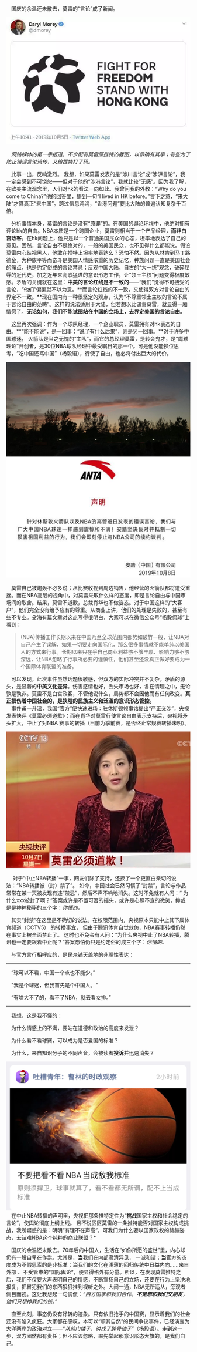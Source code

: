 ﻿



&emsp;国庆的余温还未散去，莫雷的“言论”成了新闻。

  ![](/assets/images/1.jpg)


&emsp;*网络媒体的第一手报道，不少配有莫雷原推特的截图，以示确有其事；有些为了防止错误言论流传，又给推特打了码。*

&emsp;此事一出，反响激烈。
我想，如果莫雷发表的是“涉川言论”或“涉沪言论”，我一定会感到不可饶恕——但对于他的“涉港言论”，我就比较“无感”。因为我了解，在欧美主流观念里，人们对hk的看法一向如此。我曾问我的外教：“Why do you come to China?”他的回答里，提到一句“I lived in HK before。”言下之意，“来大陆”才算真正“来中国”。跨过信息鸿沟，“香港问题”要比大陆的普遍认知复杂千百倍。

&emsp;分析事情本身，莫雷的言论是没有“原罪”的。在美国的舆论环境中，他绝对拥有评论hk的自由。NBA本质是一个跨国企业，莫雷则相当于一个产品经理，**而非白宫政客**。在hk问题上，他只是以一个普通美国民众的心态，坦率地表达了自己的意见。固然，言论自由不是绝对的，一般的美国民众，也不见得什么都能说。假设莫雷内心歧视黑人，他敢在推特上坦率地表达么？恐怕不然。因为从林肯到马丁路德金，为种族平等而奋斗是美国人情感浓重的历史记忆，种族问题一直是美国社会的痛点，也是约定俗成的言论禁忌；反观中国大陆，自古的“大一统”观念，破碎屈辱的近代史，加之近年来高歌猛进的意识形态工作，让“领土主权”问题变得极度敏感。矛盾的关键就在这里：**中美的言论红线是不一致的**——“我们”觉得不可接受的言论，“他们”偏偏就不以为意。**而言论红线的不一致，又使得双方对言论自由的界定不一致。**现在国内有一种很坚定的观点，认为“不尊重领土主权的言论不属于言论自由的范畴”。这样的说法适用于大陆，但若想以此谴责莫雷，就显得一厢情愿了。**无论如何，我们不能试图站在中国的立场上，去界定美国的言论自由。**

&emsp;这里再次强调：作为一个球队经理，一个企业职员，莫雷拥有对hk表态的自由。**“能不能说”，是一回事；“说了有什么后果”，则是另一回事。**对于许多中国球迷， 火箭队是当之无愧的“主队”，而它的总经理莫雷，是转会鬼才，是“魔球理论”开创者，是30位NBA球队经理中最受瞩目的那一个。可是他没能换位思考，“吃中国还骂中国”（杨毅语），行使了自由，也必将付出巨大的代价。

  ![](/assets/images/2.jpg) ![](/assets/images/4.jpg)

&emsp;莫雷自己被炮轰不必多说；从比赛收视到周边销售，他经营的火箭队都将遭受重挫。而在NBA高层的视角中，对莫雷采取什么样的态度，即是言论自由与中国市场间的取舍。结果，莫雷不道歉，总裁肖华也不做姿态。对于中国这样的“大客户”，他们完全没有给予应有的尊重。从商业上讲，他们的处理是失败的，甚至有些不专业。殳海有篇文章对这点写得很明白，大家可以在微信公众号“杨毅侃球”上看到：

   > (NBA)传播工作长期以来在中国乃至全球范围内都势如破竹一般，让NBA对自己产生了误解，如果一切要走向国际化，那么很多事情就不能单纯以美国人的方式来行事。长期以来只在乎自己商业利益够不够丰厚、影响力够不够深远，让NBA忽略了行事所必要的谨慎性，他们甚至还没真正做好要成为一个国际体育联盟的准备。

&emsp;可以发现，此次事件虽然话题很敏感，但双方的实际冲突并不复杂。矛盾的源头，是显著的**中美文化差异**。伤害感情也好，丢失市场也好，各在情理之中，无论孰是孰非。莫雷不是白宫政客，不管他说什么，局势都不会因他而有任何改变。**真正损伤着中国社会的，是狭隘的民族主义和泛滥的意识形态管控。**  
&emsp;事件甫一升温，我国“官方”便快速进场：驻休斯顿领事馆提出“严正交涉”，央视发表快评《莫雷必须道歉》；而在肖华对莫雷行使言论自由表示支持后，央视将矛头扩大，中止了对NBA 赛事的转播（目前为季前赛，是否终止常规赛转播未明）。

  ![](/assets/images/5.jpg)

&emsp; 对于“中止NBA转播”一事，网友们除了支持，还换了一个更直白亲切的说法：“NBA转播被（封）禁了”。 如今，中国社会已然习惯了“封禁”，言论与作品常常在某一天被发现有违“禁忌”，然后不声不响地消失。这时不免就有人问：“ 为什么xxx被封了啊？”答案或许是不置可否的摇头，或许是心照不宣的微笑，抑或是是神神秘秘的三个字：*你懂的。*

&emsp;其实“封禁”在这里是不确切的说法。在权限范围内，央视原本只能中止其下属体育频道（CCTV5） 的转播事宜， 但由于腾讯体育自觉效仿，NBA赛事转播仍然在事实上被全面禁止了。 这时也不免会有人问：“为什么央视中止了NBA转播，腾讯也一定要跟着中止呢？”答案恐怕仍只是约定俗的成三个字：*你懂的。*

&emsp;与官方言行相呼应的，是民众铺天盖地的非理性表达：

---

&emsp;“球可以不看，中国一个点也不能少。”

&emsp;"我是个球迷，但我首先是个中国人。"

&emsp;“有啥大不了的，看不了NBA，就去看女排。”

---
&emsp;我想，这是我不懂的：

&emsp;为什么情感上的不满，要站在道德和政治的高度来发泄？

&emsp;为什么看不看球赛，可以成为是否爱国的标准？

&emsp;为什么，来自知识分子的不同声音，会被读者**投诉**并迅速消失？

   ![](/assets/images/7.jpg)  
&emsp;在中止NBA转播的声明里，央视把那条推特定性为“**挑战**国家主权和社会稳定的言论”，使舆论彻底上纲上线。 且不说区区莫雷的一条推特能否对国家主权构成挑战，我所疑惑的是：明明“有理不在声高”，可我们为什么要以国家政权的赫赫姿态，去诘难NBA这个纯粹的商业联盟？*

&emsp;国庆的余温还未散去。70年后的中国人，生活在“如你所愿的盛世”里，内心却仍有一股自卑在作祟。尤其是，**当**我们在内部肃清异见， 一派和谐；**当**官方的态度成为不假思索的是非标准；**当**我们的文化在浅薄的回归传统中日益内向……来自外部 、不受管束的“国际舆论”，便显得格外有分量。所以，在发现莫雷推特之后，我们不仅要大声表明自己的情感，不断宣扬自己的立场，还要在行为上坚决地报复，把冒犯我们的东西狠狠推到视听之外。大闹一通，NBA无所适从，旁观者侧目而视。这让我想起一句调侃：*“西方国家和我们合作，**不是想和我们交朋友**，他们只想挣我们的钱。”*




&emsp;直至此刻，事态仍没有好转的迹象。只有依旧抢手的中国赛，显示着我们的社会还没有陷入疯狂。大家都在感叹，本可以“顺其自然”的民间争议事件，已经演变为大洋两岸的政治对立——*“从前门楼子，讲成了胯骨轴子”*（杨毅语）。走到这一步，双方固然都有责任；但不应该忽略，率先举起那意识形态大旗的，是我们自己。
